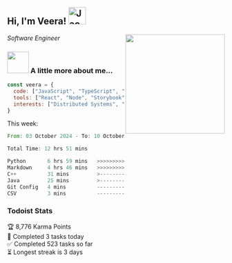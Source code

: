 <h2> Hi, I'm Veera! <img src="https://raw.githubusercontent.com/Tarikul-Islam-Anik/Animated-Fluent-Emojis/master/Emojis/Activities/Jack-O-Lantern.png" alt="Jack-O-Lantern" width="40" height="40" /></h2>
<img align='right' src="https://user-images.githubusercontent.com/74038190/213911110-aedbef38-a29f-4b6b-a65c-11608b4f75a5.gif" width="230">
<p><em>Software Engineer</em></p>


### <img src="https://user-images.githubusercontent.com/74038190/216656963-09118229-8a9e-4af0-910c-c37f35f2e210.gif" width="50"> A little more about me...  

```javascript
const veera = {
  code: ["JavaScript", "TypeScript", "HTML", "CSS", "Python", "Java", "C++"],
  tools: ["React", "Node", "Storybook", "Docker", "Next.JS", "Node", "AWS", "gRPC"],
  interests: ["Distributed Systems", "Cloud Computing", "Machine Learning", "Enterprise Software", "AI"]
}
```
This week:
<!--START_SECTION:waka-->

```rust
From: 03 October 2024 - To: 10 October 2024

Total Time: 12 hrs 51 mins

Python       6 hrs 59 mins   >>>>>>>>>>>>>>-----------   54.38 %
Markdown     4 hrs 46 mins   >>>>>>>>>----------------   37.18 %
C++          31 mins         >------------------------   04.09 %
Java         25 mins         >------------------------   03.25 %
Git Config   4 mins          -------------------------   00.61 %
CSV          3 mins          -------------------------   00.49 %
```

<!--END_SECTION:waka-->


### Todoist Stats

<!-- TODO-IST:START -->
🏆  8,776 Karma Points           
🌸  Completed 3 tasks today           
✅  Completed 523 tasks so far           
⏳  Longest streak is 3 days
<!-- TODO-IST:END -->
<!--
Profile views:
[![](https://visitcount.itsvg.in/api?id=veeravivekt&label=Profile%20Views&color=1&icon=2&pretty=false)](https://visitcount.itsvg.in)
-->

